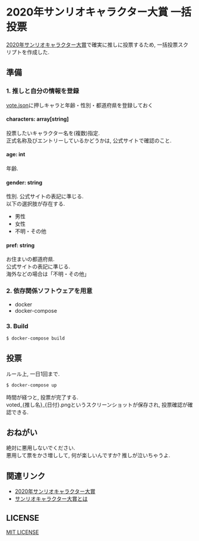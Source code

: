 # 2020年サンリオキャラクター大賞 一括投票

[2020年サンリオキャラクター大賞](https://ranking.sanrio.co.jp/)で確実に推しに投票するため, 一括投票スクリプトを作成した.  

## 準備

### 1. 推しと自分の情報を登録

[vote.json](vote.json)に押しキャラと年齢・性別・都道府県を登録しておく

#### characters: array[string]

投票したいキャラクター名を(複数)指定.  
正式名称及びエントリーしているかどうかは, 公式サイトで確認のこと.

#### age: int

年齢.

#### gender: string

性別. 公式サイトの表記に準じる.  
以下の選択肢が存在する.  

- 男性
- 女性
- 不明・その他

#### pref: string

お住まいの都道府県.  
公式サイトの表記に準じる.  
海外などの場合は「不明・その他」

### 2. 依存関係ソフトウェアを用意

- docker
- docker-compose

### 3. Build

```sh
$ docker-compose build
```

## 投票

ルール上, 一日1回まで.

```sh
$ docker-compose up
```

時間が経つと, 投票が完了する.  
voted_{推し名}_{日付}.pngというスクリーンショットが保存され, 投票確認が確認できる.


## おねがい

絶対に悪用しないでください.  
悪用して票をかさ増しして, 何が楽しいんですか? 推しが泣いちゃうよ.

## 関連リンク

- [2020年サンリオキャラクター大賞](https://ranking.sanrio.co.jp/)
- [サンリオキャラクター大賞とは](https://ranking.sanrio.co.jp/about/)

## LICENSE

[MIT LICENSE](https://github.com/kekeho/sanrio2020vote/LICENCE)
